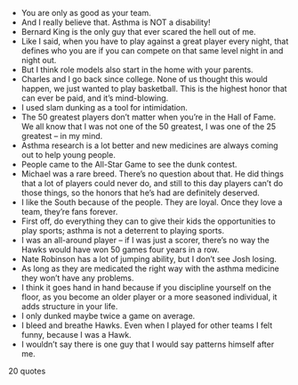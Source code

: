 - You are only as good as your team.
 - And I really believe that. Asthma is NOT a disability!
 - Bernard King is the only guy that ever scared the hell out of me.
 - Like I said, when you have to play against a great player every night, that defines who you are if you can compete on that same level night in and night out.
 - But I think role models also start in the home with your parents.
 - Charles and I go back since college. None of us thought this would happen, we just wanted to play basketball. This is the highest honor that can ever be paid, and it’s mind-blowing.
 - I used slam dunking as a tool for intimidation.
 - The 50 greatest players don’t matter when you’re in the Hall of Fame. We all know that I was not one of the 50 greatest, I was one of the 25 greatest – in my mind.
 - Asthma research is a lot better and new medicines are always coming out to help young people.
 - People came to the All-Star Game to see the dunk contest.
 - Michael was a rare breed. There’s no question about that. He did things that a lot of players could never do, and still to this day players can’t do those things, so the honors that he’s had are definitely deserved.
 - I like the South because of the people. They are loyal. Once they love a team, they’re fans forever.
 - First off, do everything they can to give their kids the opportunities to play sports; asthma is not a deterrent to playing sports.
 - I was an all-around player – if I was just a scorer, there’s no way the Hawks would have won 50 games four years in a row.
 - Nate Robinson has a lot of jumping ability, but I don’t see Josh losing.
 - As long as they are medicated the right way with the asthma medicine they won’t have any problems.
 - I think it goes hand in hand because if you discipline yourself on the floor, as you become an older player or a more seasoned individual, it adds structure in your life.
 - I only dunked maybe twice a game on average.
 - I bleed and breathe Hawks. Even when I played for other teams I felt funny, because I was a Hawk.
 - I wouldn’t say there is one guy that I would say patterns himself after me.

20 quotes